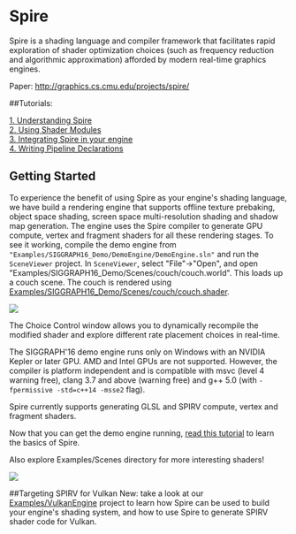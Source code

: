 # Spire
Spire is a shading language and compiler framework that facilitates rapid exploration of shader optimization choices (such as frequency reduction and algorithmic approximation) afforded by modern real-time graphics engines.

Paper: http://graphics.cs.cmu.edu/projects/spire/

##Tutorials:

[1. Understanding Spire](https://github.com/csyonghe/Spire/blob/master/Docs/tutorial1) <br/>
[2. Using Shader Modules](https://github.com/csyonghe/Spire/blob/master/Docs/tutorial2) <br/>
[3. Integrating Spire in your engine](https://github.com/csyonghe/Spire/blob/master/Docs/UserGuide.md) <br/>
[4. Writing Pipeline Declarations](https://github.com/csyonghe/Spire/blob/master/Docs/tutorial3/README.md)

## Getting Started
To experience the benefit of using Spire as your engine's shading language, we have build a rendering engine that supports offline  texture prebaking, object space shading, screen space multi-resolution shading and shadow map generation. The engine uses the Spire compiler to generate GPU compute, vertex and fragment shaders for all these rendering stages. To see it working, compile the demo engine from `"Examples/SIGGRAPH16_Demo/DemoEngine/DemoEngine.sln"` and run the `SceneViewer` project. In `SceneViewer`, select "File"->"Open", and open "Examples/SIGGRAPH16_Demo/Scenes/couch/couch.world". This loads up a couch scene. The couch is rendered using [Examples/SIGGRAPH16_Demo/Scenes/couch/couch.shader](https://github.com/csyonghe/Spire/blob/master/Examples/SIGGRAPH16_Demo/Scenes/couch/couch.shader).

![](https://github.com/csyonghe/Spire/blob/master/Docs/sceneViewer.jpg)

The Choice Control window allows you to dynamically recompile the modified shader and explore different rate placement choices in real-time.

The SIGGRAPH'16 demo engine runs only on Windows with an NVIDIA Kepler or later GPU. AMD and Intel GPUs are not supported. 
However, the compiler is platform independent and is compatible with msvc (level 4 warning free), clang 3.7 and above (warning free) and g++ 5.0 (with `-fpermissive -std=c++14 -msse2` flag). 

Spire currently supports generating GLSL and SPIRV compute, vertex and fragment shaders. 

Now that you can get the demo engine running, <a href="https://github.com/csyonghe/Spire/blob/master/Docs/tutorial1">read this tutorial</a> to learn the basics of Spire.

Also explore Examples/Scenes directory for more interesting shaders!

![](https://github.com/csyonghe/Spire/blob/master/Docs/sceneGallery.jpg)


##Targeting SPIRV for Vulkan
New: take a look at our [Examples/VulkanEngine](VulkanEngine) project to learn how Spire can be used to build your engine's shading system, and how to use Spire to generate SPIRV shader code for Vulkan.
